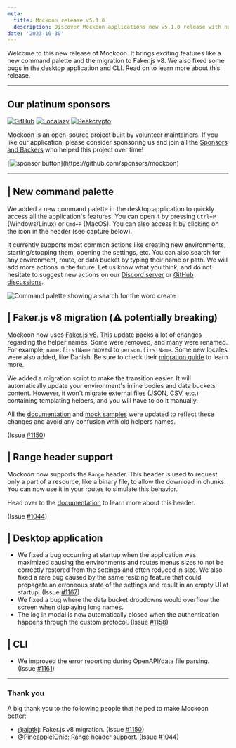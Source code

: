 ```yaml
---
meta:
  title: Mockoon release v5.1.0
  description: Discover Mockoon applications new v5.1.0 release with new command palette, Faker.js v8 migration, Range header support and more.
date: '2023-10-30'
---
```


Welcome to this new release of Mockoon. It brings exciting features like a new command palette and the migration to Faker.js v8. We also fixed some bugs in the desktop application and CLI. Read on to learn more about this release.

---

## Our platinum sponsors

[![GitHub](https://mockoon.com/images/sponsors/github.png)](https://github.blog/2023-04-12-github-accelerator-our-first-cohort-and-whats-next/)
[![Localazy](https://mockoon.com/images/sponsors/localazy.png)](https://localazy.com/register?ref=a9CiDC61gOac-azO)
[![Peakcrypto](https://mockoon.com/images/sponsors/peakcrypto.png)](https://www.peakcrypto.com/)

Mockoon is an open-source project built by volunteer maintainers. If you like our application, please consider sponsoring us and join all the [Sponsors and Backers](https://github.com/mockoon/mockoon/blob/main/backers.md) who helped this project over time!

[![sponsor button](https://mockoon.com/images/sponsor-btn-250.png?)](https://github.com/sponsors/mockoon)

---

## | New command palette

We added a new command palette in the desktop application to quickly access all the application's features. You can open it by pressing `Ctrl+P` (Windows/Linux) or `Cmd+P` (MacOS). You can also access it by clicking on the icon in the header (see capture below).

It currently supports most common actions like creating new environments, starting/stopping them, opening the settings, etc. You can also search for any environment, route, or data bucket by typing their name or path. We will add more actions in the future. Let us know what you think, and do not hesitate to suggest new actions on our [Discord server](https://discord.gg/FtJjkejKGp) or [GitHub discussions](https://github.com/mockoon/mockoon/discussions).

![Command palette showing a search for the word create](/images/releases/5.1.0/command-palette.png)

## | Faker.js v8 migration (⚠️ potentially breaking)

Mockoon now uses [Faker.js v8](https://fakerjs.dev/guide/upgrading.html). This update packs a lot of changes regarding the helper names. Some were removed, and many were renamed. For example, `name.firstName` moved to `person.firstName`. Some new locales were also added, like Danish. Be sure to check their [migration guide](https://fakerjs.dev/guide/upgrading.html) to learn more.

We added a migration script to make the transition easier. It will automatically update your environment's inline bodies and data buckets content. However, it won't migrate external files (JSON, CSV, etc.) containing templating helpers, and you will have to do it manually.

All the [documentation](https://mockoon.com/docs/latest/about/) and [mock samples](https://mockoon.com/mock-samples/category/all/) were updated to reflect these changes and avoid any confusion with old helpers names.

(Issue [#1150](https://github.com/mockoon/mockoon/issues/1150))

## | Range header support

Mockoon now supports the `Range` header. This header is used to request only a part of a resource, like a binary file, to allow the download in chunks. You can now use it in your routes to simulate this behavior.

Head over to the [documentation](http://mockoon.com/docs/latest/response-configuration/file-serving/#serving-a-range-of-bytes-from-a-file) to learn more about this header.

(Issue [#1044](https://github.com/mockoon/mockoon/issues/1044))

## | Desktop application

- We fixed a bug occurring at startup when the application was maximized causing the environments and routes menus sizes to not be correctly restored from the settings and often reduced in size. We also fixed a rare bug caused by the same resizing feature that could propagate an erroneous state of the settings and result in an empty UI at startup. (Issue [#1167](https://github.com/mockoon/mockoon/issues/1167))
- We fixed a bug where the data bucket dropdowns would overflow the screen when displaying long names.
- The log in modal is now automatically closed when the authentication happens through the custom protocol. (Issue [#1158](https://github.com/mockoon/mockoon/issues/1158))

## | CLI

- We improved the error reporting during OpenAPI/data file parsing. (Issue [#1161](https://github.com/mockoon/mockoon/issues/1161))

---

### Thank you

A big thank you to the following people that helped to make Mockoon better:

- [@ajatkj](https://github.com/ajatkj): Faker.js v8 migration. (Issue [#1150](https://github.com/mockoon/mockoon/issues/1150))
- [@PineappleIOnic](https://github.com/PineappleIOnic): Range header support. (Issue [#1044](https://github.com/mockoon/mockoon/issues/1044))
